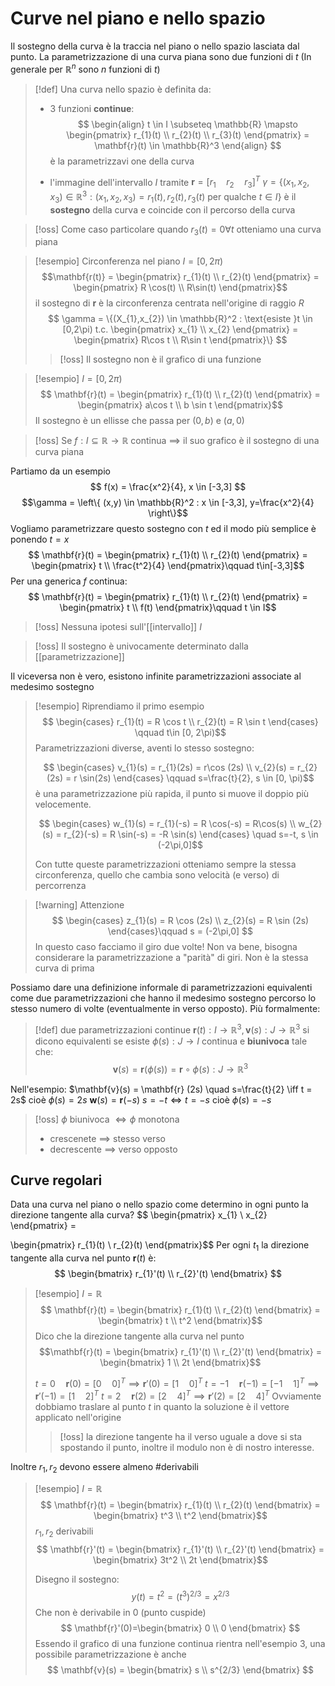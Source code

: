 
# Curve nel piano e nello spazio

Il sostegno della curva è la traccia nel piano o nello spazio lasciata dal punto.
La parametrizzazione di una curva piana sono due funzioni di $t$ (In generale per $\mathbb{R}^n$ sono $n$ funzioni di $t$)

>[!def]
>Una curva nello spazio è definita da:
>- 3 funzioni **continue**:
> $$ \begin{align}
> t \in I \subseteq \mathbb{R} \mapsto \begin{pmatrix}
> r_{1}(t) \\
>r_{2}(t) \\
>r_{3}(t)
>\end{pmatrix} = \mathbf{r}(t) \in \mathbb{R}^3
>\end{align} $$
è la parametrizzavi one della curva
>
> - l'immagine dell'intervallo $I$ tramite $\mathbf{r} = [r_{1}\quad r_{2}\quad r_{3}]^T$
> 	$\gamma = \{(x_{1},x_{2},x_{3}) \in \mathbb{R}^3 : (x_{1},x_{2},x_{3})=r_{1}(t),r_{2}(t),r_{3}(t)$ per qualche $t \in I\}$
> 	è il **sostegno** della curva e coincide con il percorso della curva

>[!oss]
>Come caso particolare quando $r_{3}(t) = 0 \forall t$ otteniamo una curva piana



>[!esempio]
>Circonferenza nel piano
>$I = [0,2\pi)$ $$\mathbf{r(t)} = \begin{pmatrix}
> r_{1}(t) \\
>r_{2}(t)
>\end{pmatrix} = \begin{pmatrix}
> R \cos(t) \\
R\sin(t)
\end{pmatrix}$$ 
>il sostegno di $\mathbf{r}$ è la circonferenza centrata nell'origine di raggio $R$
> $$ \gamma = \{(X_{1},x_{2}) \in \mathbb{R}^2 : \text{esiste }t \in [0,2\pi) t.c. \begin{pmatrix}
> x_{1} \\
>x_{2} 
\end{pmatrix} = \begin{pmatrix}
> R\cos t \\
R\sin t
\end{pmatrix}\} $$
>
>
>
>>[!oss]
>>Il sostegno non è il grafico di una funzione

>[!esempio]
>$I = [0,2\pi)$ 
>$$ \mathbf{r}(t) = \begin{pmatrix}
>r_{1}(t) \\
>r_{2}(t)
>\end{pmatrix} =
>\begin{pmatrix}
> a\cos t \\
b \sin t
\end{pmatrix}$$
Il sostegno è un ellisse che passa per $(0,b)$ e $(a,0)$

>[!oss]
>Se $f : I \subseteq \mathbb{R} \to \mathbb{R}$ continua $\implies$ il suo grafico è il sostegno di una curva piana

Partiamo da un esempio
$$ f(x) = \frac{x^2}{4}, x \in [-3,3] $$
$$\gamma = \left\{ (x,y) \in \mathbb{R}^2 : x \in [-3,3], y=\frac{x^2}{4} \right\}$$
Vogliamo parametrizzare questo sostegno con $t$ ed il modo più semplice è ponendo $t = x$
$$ \mathbf{r}(t) = \begin{pmatrix}
r_{1}(t) \\
r_{2}(t)
\end{pmatrix}  = 
\begin{pmatrix}
t \\
\frac{t^2}{4}
\end{pmatrix}\qquad t\in[-3,3]$$
Per una generica $f$ continua:
$$ \mathbf{r}(t) = \begin{pmatrix}
r_{1}(t) \\
r_{2}(t)
\end{pmatrix} = \begin{pmatrix}
t \\
f(t)
\end{pmatrix}\qquad t \in I$$
>[!oss]
>Nessuna ipotesi sull'[[intervallo]] $I$

>[!oss]
>Il sostegno è univocamente determinato dalla [[parametrizzazione]]


Il viceversa non è vero, esistono infinite parametrizzazioni associate al medesimo sostegno

>[!esempio]
>Riprendiamo il primo esempio
> $$ \begin{cases}
> r_{1}(t) = R \cos t \\
> r_{2}(t) = R \sin t
>\end{cases} \qquad t\in [0, 2\pi)$$
>Parametrizzazioni diverse, aventi lo stesso sostegno:
>
> $$ \begin{cases}
> v_{1}(s) = r_{1}(2s) = r\cos (2s) \\
> v_{2}(s) = r_{2}(2s) = r \sin(2s)
>\end{cases} \qquad s=\frac{t}{2}, s \in [0, \pi)$$
>è una parametrizzazione più rapida, il punto si muove il doppio più velocemente.
>
> $$ \begin{cases}
> w_{1}(s) = r_{1}(-s) = R \cos(-s) = R\cos(s) \\
> w_{2}(s) = r_{2}(-s) = R \sin(-s) = -R \sin(s)
>\end{cases} \quad s=-t, s \in (-2\pi,0]$$
> 
> Con tutte queste parametrizzazioni otteniamo sempre la stessa circonferenza, quello che cambia sono velocità (e verso) di percorrenza


>[!warning] Attenzione
> $$ \begin{cases}
> z_{1}(s) = R \cos (2s) \\
> z_{2}(s) = R \sin (2s)
>\end{cases}\qquad s = (-2\pi,0] $$
> In questo caso facciamo il giro due volte! Non va bene, bisogna considerare la parametrizzazione a "parità" di giri. Non è la stessa curva di prima



Possiamo dare una definizione informale di parametrizzazioni equivalenti come due parametrizzazioni che hanno il medesimo sostegno percorso lo stesso numero di volte (eventualmente in verso opposto). Più formalmente:

>[!def]
>due parametrizzazioni continue $\mathbf{r}(t) : I \to \mathbb{R}^3, \mathbf{v}(s) : J \to \mathbb{R}^3$
>si dicono equivalenti se esiste $\phi(s) : J \to I$ continua e **biunivoca** tale che:
> $$ \mathbf{v} (s) = \mathbf{r}(\phi(s)) = \mathbf{r} \circ \phi(s) : J \to \mathbb{R}^3 $$

Nell'esempio: 
$\mathbf{v}(s) = \mathbf{r} (2s) \quad s=\frac{t}{2} \iff t = 2s$ cioè $\phi(s) = 2s$
$\mathbf{w}(s) = \mathbf{r}(-s)$ $s = -t \iff t = -s$ cioè $\phi(s) = -s$

>[!oss]
>$\phi$ biunivoca $\iff \phi$ monotona
> - crescenete $\implies$ stesso verso
> - decrescente $\implies$ verso opposto


## Curve regolari
Data una curva nel piano o nello spazio come determino in ogni punto la direzione tangente alla curva?
$$ \begin{pmatrix}
x_{1} \\
x_{2}
\end{pmatrix} = 

\begin{pmatrix}
r_{1}(t) \\
r_{2}(t)
\end{pmatrix}$$
Per ogni $t_{1}$ la direzione tangente alla curva nel punto $\mathbf{r}(t)$ è:
$$ \begin{bmatrix}
r_{1}'(t) \\
r_{2}'(t)
\end{bmatrix} $$


>[!esempio]
>$I = \mathbb{R}$ $$
>\mathbf{r}(t) = \begin{bmatrix}
> r_{1}(t) \\
r_{2}(t)
>\end{bmatrix} = \begin{bmatrix}
t \\
t^2
\end{bmatrix}$$
Dico che la direzione tangente alla curva nel punto $$\mathbf{r}(t) = \begin{bmatrix}
>r_{1}'(t) \\
>r_{2}'(t)
>\end{bmatrix} = \begin{bmatrix}
1  \\
2t
\end{bmatrix}$$
>
> $t=0\quad \mathbf{r}(0) = [0\quad 0]^T \implies \mathbf{r}'(0)= [1 \quad 0]^T$ 
> $t = -1\quad \mathbf{r}(-1)=[-1\quad 1]^T \implies \mathbf{r}'(-1)=[1\quad 2]^T$
> $t=2\quad \mathbf{r}(2) = [2\quad 4]^T \implies \mathbf{r}'(2)=[2\quad 4]^T$
> Ovviamente dobbiamo traslare al punto $t$ in quanto la soluzione è il vettore applicato nell'origine
>
>>[!oss]
>>la direzione tangente ha il verso uguale a dove si sta spostando il punto, inoltre il modulo non è di nostro interesse.


Inoltre $r_{1},r_{2}$ devono essere almeno #derivabili

>[!esempio]
>$I = \mathbb{R}$
>$$ \mathbf{r}(t) = \begin{bmatrix}
>r_{1}(t) \\
>r_{2}(t)
\end{bmatrix} =
\begin{bmatrix}
>t^3 \\
>t^2
\end{bmatrix}$$
>$r_{1},r_{2}$ derivabili
>$$ \mathbf{r}'(t) = \begin{bmatrix} 
>r_{1}'(t) \\
>r_{2}'(t)
>\end{bmatrix} =
>\begin{bmatrix}
>3t^2 \\
>2t
>\end{bmatrix}$$
>
> Disegno il sostegno:
> $$ y(t) = t^2 = (t^3)^{2/3} = x^{2/3}$$
Che non è derivabile in $0$ (punto cuspide)
>$$ \mathbf{r}'(0)=\begin{bmatrix}
0 \\
0
\end{bmatrix} $$
Essendo il grafico di una funzione continua rientra nell'esempio 3, una possibile parametrizzazione è anche
> $$ \mathbf{v}(s) = \begin{bmatrix}
>s \\
>s^{2/3}
>\end{bmatrix} $$
